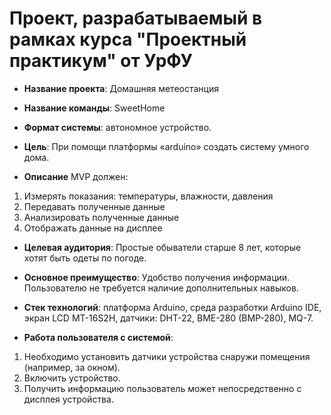 # Проект, разрабатываемый в рамках курса "Проектный практикум" от УрФУ

- **Название проекта**: Домашняя метеостанция
- **Название команды**: SweetHome

- **Формат системы**: автономное устройство.

- **Цель**: При помощи платформы «arduino» создать систему умного дома.

- **Описание**
MVP должен:
1. Измерять показания: температуры, влажности, давления
2. Передавать полученные данные
3. Анализировать полученные данные
4. Отображать данные на дисплее

- **Целевая аудитория**: Простые обыватели старше 8 лет, которые хотят быть одеты по погоде. 

- **Основное преимущество**: Удобство получения информации. Пользователю не требуется наличие дополнительных навыков.   

- **Стек технологий**: платформа Arduino, среда разработки Arduino IDE, экран LCD MT-16S2H, датчики: DHT-22, BME-280 (BMP-280), MQ-7. 

- **Работа пользователя с системой**: 
1. Необходимо установить датчики устройства снаружи помещения (например, за окном).
2. Включить устройство.
3. Получить информацию пользователь может непосредственно с дисплея устройства.











